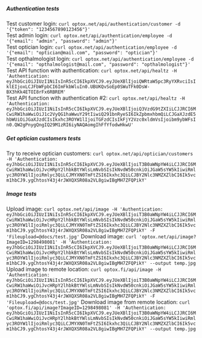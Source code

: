 ##### Authentication tests

Test customer login: `curl optox.net/api/authentication/customer -d '{"token": "1234567890123456"}'`  
Test admin login: `curl optox.net/api/authentication/employee -d '{"email": "admin", "password": "admin"}'`  
Test optician login: `curl optox.net/api/authentication/employee -d '{"email": "optician@mail.com", "password": "optician"}'`  
Test opthalmologist login: `curl optox.net/api/authentication/employee -d '{"email": "opthalmologist@mail.com", "password": "opthalmologist"}'`  
Test API function with authentication: `curl optox.net/api/healtz -H 'Authentication: eyJhbGciOiJIUzI1NiIsInR5cCI6IkpXVCJ9.eyJUeXBlIjoiQWRtaW5pc3RyYXRvciIsIklEIjoxLCJFbWFpbCI6ImFkbWluIn0.UBUKQvSoEp0SWuTFk0DsW-BX3hKk4ETOI8rFx6RBREM'`  
Test API function with authentication #2: `curl optox.net/api/healtz -H 'Authentication: eyJhbGciOiJIUzI1NiIsInR5cCI6IkpXVCJ9.eyJUeXBlIjoiQ3VzdG9tZXIiLCJJRCI6MCwiRW1haWwiOiJ1c2VyQG1haWwuY29tIiwiQ291bnRyeSI6IkZpbmxhbmQiLCJGaXJzdE5hbWUiOiJGaXJzdCIsIkxhc3ROYW1lIjoiTGFzdCIsIkFjY2Vzc0xldmVsIjoibm9ybWFsIn0.QW2gPnygQngIQ29M1zRI6iyNAQAomgIhFfYfodwHkwU'`

##### Get optician customers tests

Try to receive optician customers: `curl optox.net/api/optician/customers -H 'Authentication: eyJhbGciOiJIUzI1NiIsInR5cCI6IkpXVCJ9.eyJUeXBlIjoiT3B0aWNpYW4iLCJJRCI6MCwiRW1haWwiOiJvcHRpY2lhbkBtYWlsLmNvbSIsIkNvdW50cnkiOiJGaW5sYW5kIiwiRmlyc3ROYW1lIjoiRmlyc3QiLCJMYXN0TmFtZSI6Ikxhc3QiLCJBY2Nlc3NMZXZlbCI6Ik5vcm1hbCJ9.ygChtosY43j4rJWXQXSR08a2VL8giwIBgMH7ZFQPikY'`

##### Image tests

Upload image: `curl optox.net/api/image -H 'Authentication: eyJhbGciOiJIUzI1NiIsInR5cCI6IkpXVCJ9.eyJUeXBlIjoiT3B0aWNpYW4iLCJJRCI6MCwiRW1haWwiOiJvcHRpY2lhbkBtYWlsLmNvbSIsIkNvdW50cnkiOiJGaW5sYW5kIiwiRmlyc3ROYW1lIjoiRmlyc3QiLCJMYXN0TmFtZSI6Ikxhc3QiLCJBY2Nlc3NMZXZlbCI6Ik5vcm1hbCJ9.ygChtosY43j4rJWXQXSR08a2VL8giwIBgMH7ZFQPikY' -F 'Fileupload=@docs/test.jpg'`
Download image: `curl 'optox.net/api/image?ImageID=1298498081' -H 'Authentication: eyJhbGciOiJIUzI1NiIsInR5cCI6IkpXVCJ9.eyJUeXBlIjoiT3B0aWNpYW4iLCJJRCI6MCwiRW1haWwiOiJvcHRpY2lhbkBtYWlsLmNvbSIsIkNvdW50cnkiOiJGaW5sYW5kIiwiRmlyc3ROYW1lIjoiRmlyc3QiLCJMYXN0TmFtZSI6Ikxhc3QiLCJBY2Nlc3NMZXZlbCI6Ik5vcm1hbCJ9.ygChtosY43j4rJWXQXSR08a2VL8giwIBgMH7ZFQPikY' --output temp.jpg`
Upload image to remote location: `curl optox.fi/api/image -H 'Authentication: eyJhbGciOiJIUzI1NiIsInR5cCI6IkpXVCJ9.eyJUeXBlIjoiT3B0aWNpYW4iLCJJRCI6MCwiRW1haWwiOiJvcHRpY2lhbkBtYWlsLmNvbSIsIkNvdW50cnkiOiJGaW5sYW5kIiwiRmlyc3ROYW1lIjoiRmlyc3QiLCJMYXN0TmFtZSI6Ikxhc3QiLCJBY2Nlc3NMZXZlbCI6Ik5vcm1hbCJ9.ygChtosY43j4rJWXQXSR08a2VL8giwIBgMH7ZFQPikY' -F 'Fileupload=@docs/test.jpg'`
Download image from remote location: `curl 'optox.fi/api/image?ImageID=1298498081' -H 'Authentication: eyJhbGciOiJIUzI1NiIsInR5cCI6IkpXVCJ9.eyJUeXBlIjoiT3B0aWNpYW4iLCJJRCI6MCwiRW1haWwiOiJvcHRpY2lhbkBtYWlsLmNvbSIsIkNvdW50cnkiOiJGaW5sYW5kIiwiRmlyc3ROYW1lIjoiRmlyc3QiLCJMYXN0TmFtZSI6Ikxhc3QiLCJBY2Nlc3NMZXZlbCI6Ik5vcm1hbCJ9.ygChtosY43j4rJWXQXSR08a2VL8giwIBgMH7ZFQPikY' --output temp.jpg`
